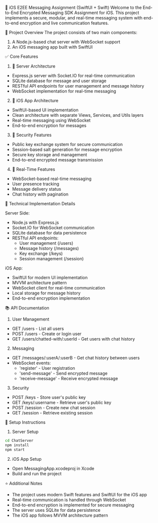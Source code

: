 📱 iOS E2EE Messaging Assignment (SwiftUI + Swift)
Welcome to the End-to-End Encrypted Messaging SDK Assignment for iOS. This project implements a secure, modular, and real-time messaging system with end-to-end encryption and live communication features.

🎯 Project Overview
The project consists of two main components:
1. A Node.js-based chat server with WebSocket support
2. An iOS messaging app built with SwiftUI

✅ Core Features
1. 🧱 Server Architecture
- Express.js server with Socket.IO for real-time communication
- SQLite database for message and user storage
- RESTful API endpoints for user management and message history
- WebSocket implementation for real-time messaging

2. 📱 iOS App Architecture
- SwiftUI-based UI implementation
- Clean architecture with separate Views, Services, and Utils layers
- Real-time messaging using WebSocket
- End-to-end encryption for messages

3. 🔐 Security Features
- Public key exchange system for secure communication
- Session-based salt generation for message encryption
- Secure key storage and management
- End-to-end encrypted message transmission

4. 📡 Real-Time Features
- WebSocket-based real-time messaging
- User presence tracking
- Message delivery status
- Chat history with pagination

🔹 Technical Implementation Details

Server Side:
- Node.js with Express.js
- Socket.IO for WebSocket communication
- SQLite database for data persistence
- RESTful API endpoints:
  - User management (/users)
  - Message history (/messages)
  - Key exchange (/keys)
  - Session management (/session)

iOS App:
- SwiftUI for modern UI implementation
- MVVM architecture pattern
- WebSocket client for real-time communication
- Local storage for message history
- End-to-end encryption implementation

📚 API Documentation

1. User Management
- GET /users - List all users
- POST /users - Create or login user
- GET /users/chatted-with/:userId - Get users with chat history

2. Messaging
- GET /messages/:userA/:userB - Get chat history between users
- WebSocket events:
  - 'register' - User registration
  - 'send-message' - Send encrypted message
  - 'receive-message' - Receive encrypted message

3. Security
- POST /keys - Store user's public key
- GET /keys/:username - Retrieve user's public key
- POST /session - Create new chat session
- GET /session - Retrieve existing session

🔧 Setup Instructions

1. Server Setup
```bash
cd ChatServer
npm install
npm start
```

2. iOS App Setup
- Open MessagingApp.xcodeproj in Xcode
- Build and run the project

⭐ Additional Notes
- The project uses modern Swift features and SwiftUI for the iOS app
- Real-time communication is handled through WebSocket
- End-to-end encryption is implemented for secure messaging
- The server uses SQLite for data persistence
- The iOS app follows MVVM architecture pattern
